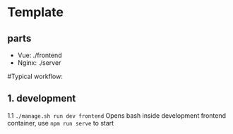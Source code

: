 # Template
## parts
* Vue:        ./frontend
* Nginx:      ./server

#Typical workflow:
## 1. development
1.1 ```./manage.sh run dev frontend```
Opens bash inside development frontend container, use ```npm run serve``` to start
